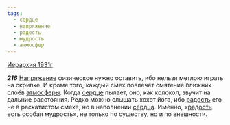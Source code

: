 ```yaml
---
tags:
  - сердце
  - напряжение
  - радость
  - мудрость
  - атмосфер
---
```


[Иерархия 1931г](https://127.0.0.1:4002/agni/1931)

___216___
[Напряжение](../../../tags/#напряжение) физическое нужно оставить, ибо нельзя метлою играть на скрипке. И кроме того, каждый смех повлечёт смятение ближних слоёв [атмосферы](../../../tags/#атмосфер). Когда [сердце](../../../tags/#сердце) пылает, оно, как колокол, звучит на дальние расстояния. Редко можно слышать хохот йога, ибо [радость](../../../tags/#радость) его не в раскатистом смехе, но в наполнении [сердца](../../../tags/#сердце). Именно, «[радость](../../../tags/#радость) есть особая мудрость», не только по существу, но и по внешности.   


